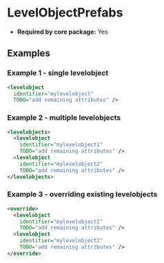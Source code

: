 # LevelObjectPrefabs

- **Required by core package:** Yes

## Examples

### Example 1 - single levelobject

```xml
<levelobject
  identifier="mylevelobject"
  TODO="add remaining attributes" />
```

### Example 2 - multiple levelobjects

```xml
<levelobjects>
  <levelobject
    identifier="mylevelobject1"
    TODO="add remaining attributes" />
  <levelobject
    identifier="mylevelobject2"
    TODO="add remaining attributes" />
</levelobjects>
```

### Example 3 - overriding existing levelobjects

```xml
<override>
  <levelobject
    identifier="mylevelobject1"
    TODO="add remaining attributes" />
  <levelobject
    identifier="mylevelobject2"
    TODO="add remaining attributes" />
</override>
```

